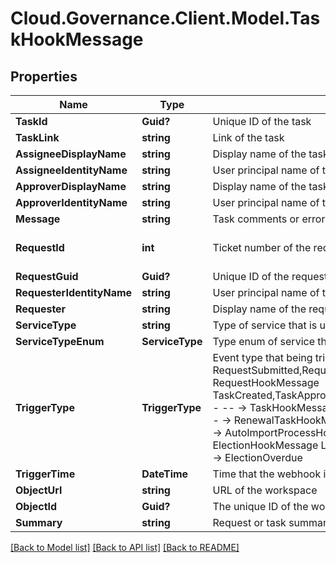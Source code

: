 # Cloud.Governance.Client.Model.TaskHookMessage
## Properties

Name | Type | Description | Notes
------------ | ------------- | ------------- | -------------
**TaskId** | **Guid?** | Unique ID of the task | [optional] 
**TaskLink** | **string** | Link of the task | [optional] 
**AssigneeDisplayName** | **string** | Display name of the task assignee | [optional] 
**AssigneeIdentityName** | **string** | User principal name of the task assignee | [optional] 
**ApproverDisplayName** | **string** | Display name of the task assignee | [optional] 
**ApproverIdentityName** | **string** | User principal name of the task assignee | [optional] 
**Message** | **string** | Task comments or error message | [optional] 
**RequestId** | **int** | Ticket number of the request | [optional] [default to 0]
**RequestGuid** | **Guid?** | Unique ID of the request | [optional] 
**RequesterIdentityName** | **string** | User principal name of the requester | [optional] 
**Requester** | **string** | Display name of the requester | [optional] 
**ServiceType** | **string** | Type of service that is used to submit this request | [optional] 
**ServiceTypeEnum** | **ServiceType** | Type enum of service that is used to submit this request | [optional] 
**TriggerType** | **TriggerType** | Event type that being triggered, available values and corresponding messages:                            RequestSubmitted,RequestCompleted,RequestCancelled - -- -&gt; RequestHookMessage              TaskCreated,TaskApproved,TaskRejected,ErrorTaskCreated,TaskRetried,TaskSkipped - -- -&gt; TaskHookMessage              RenewalSuccess RenewalException,RenewalOverdue - -- -&gt; RenewalTaskHookMessage              FullyAutoImportSuccess,ConfirmDetailSuccess - -- -&gt; AutoImportProcessHookMessage              ElectionCompleted,ElectionOverdue - --&gt; ElectionHookMessage              LifecycleInactiveTaskCreated,LifecycleLeaseTaskCreated - -- -&gt; ElectionOverdue | [optional] 
**TriggerTime** | **DateTime** | Time that the webhook is triggered | [optional] 
**ObjectUrl** | **string** | URL of the workspace | [optional] 
**ObjectId** | **Guid?** | The unique ID of the workspace | [optional] 
**Summary** | **string** | Request or task summary | [optional] 

[[Back to Model list]](../README.md#documentation-for-models) [[Back to API list]](../README.md#documentation-for-api-endpoints) [[Back to README]](../README.md)

